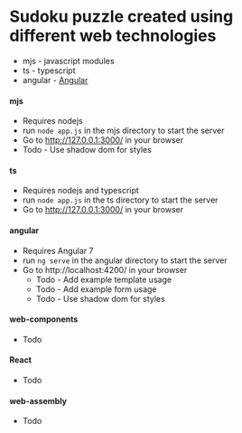 # Sudoku puzzle created using different web technologies

* mjs     - javascript modules
* ts      - typescript
* angular - [Angular](https://angular.io/ "Angular")

#### mjs
* Requires nodejs
* run `node app.js` in the mjs directory to start the server
* Go to http://127.0.0.1:3000/ in your browser
* Todo - Use shadow dom for styles

#### ts
* Requires nodejs and typescript
* run `node app.js` in the ts directory to start the server
* Go to http://127.0.0.1:3000/ in your browser

#### angular
* Requires Angular 7
* run `ng serve` in the angular directory to start the server
* Go to http://localhost:4200/ in your browser
    * Todo - Add example template usage
    * Todo - Add example form usage
    * Todo - Use shadow dom for styles

#### web-components
* Todo

#### React
* Todo

#### web-assembly
* Todo
